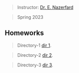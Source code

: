 > Instructor: [Dr. E. Nazerfard](https://scholar.google.com/citations?user=Cl5tre8AAAAJ&hl=en)

> Spring 2023

## Homeworks

> Directory-1 [dir 1](https://github.com/HeliaHashemipour/DataMining-Algoritms/tree/main/1).

> Directory-2 [dir 2](https://github.com/HeliaHashemipour/DataMining-Algoritms/tree/main/2).

> Directory-3 [dir 3](https://github.com/HeliaHashemipour/DataMining-Algoritms/tree/main/3).

